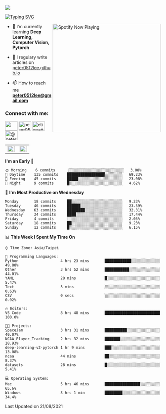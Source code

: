 ![](https://komarev.com/ghpvc/?username=peter0512lee&color=ff69b4)

[![Typing SVG](https://readme-typing-svg.herokuapp.com?color=F742BA&size=22&lines=Hi!+I'm+JYL)](https://git.io/typing-svg)

[<img src="https://spotify-now-playing.peter0512lee.vercel.app/api/spotify-playing" alt="Spotify Now Playing" width="350" align="right" />](https://open.spotify.com/user/21iyoswqgnkoe7peuesmqnhgy)

- 🌱 I’m currently learning **Deep Learning, Computer Vision, Pytorch**

- 📝 I regulary write articles on [peter0512lee.github.io](https://peter0512lee.github.io/)

- 📫 How to reach me **peter0512lee@gmail.com**

<h3 align="left">Connect with me:</h3>
<p align="left">
<a href="https://linkedin.com/in/jie-ying-li-b43a1416b" target="blank"><img align="center" src="https://raw.githubusercontent.com/rahuldkjain/github-profile-readme-generator/master/src/images/icons/Social/linked-in-alt.svg" height="30" width="40" /></a>
<a href="https://fb.com/peter0512lee" target="blank"><img align="center" src="https://raw.githubusercontent.com/rahuldkjain/github-profile-readme-generator/master/src/images/icons/Social/facebook.svg" alt="peter0512lee" height="30" width="40" /></a>
<a href="https://instagram.com/etiquette_ying" target="blank"><img align="center" src="https://raw.githubusercontent.com/rahuldkjain/github-profile-readme-generator/master/src/images/icons/Social/instagram.svg" alt="etiquette_ying" height="30" width="40" /></a>
<a href="https://medium.com/@peter0512lee" target="blank"><img align="center" src="https://raw.githubusercontent.com/rahuldkjain/github-profile-readme-generator/master/src/images/icons/Social/medium.svg" alt="@peter0512lee" height="30" width="40" /></a>
</p>

<table><tr><td valign="top" width="50%">

<img src="https://github-readme-stats.vercel.app/api?username=peter0512lee&hide_border=true&show_icons=true&locale=en" align="left" style="width: 100%" />

</td><td valign="top" width="50%">

<img src="https://github-readme-stats.vercel.app/api/top-langs?username=peter0512lee&hide_border=true&show_icons=true&locale=en&layout=compact" align="left" style="width: 100%" />

</td></tr></table>  

<!--START_SECTION:waka-->
**I'm an Early 🐤** 

```text
🌞 Morning    6 commits      ░░░░░░░░░░░░░░░░░░░░░░░░░   3.08% 
🌆 Daytime    135 commits    █████████████████░░░░░░░░   69.23% 
🌃 Evening    45 commits     █████░░░░░░░░░░░░░░░░░░░░   23.08% 
🌙 Night      9 commits      █░░░░░░░░░░░░░░░░░░░░░░░░   4.62%

```
📅 **I'm Most Productive on Wednesday** 

```text
Monday       18 commits     ██░░░░░░░░░░░░░░░░░░░░░░░   9.23% 
Tuesday      46 commits     ██████░░░░░░░░░░░░░░░░░░░   23.59% 
Wednesday    63 commits     ████████░░░░░░░░░░░░░░░░░   32.31% 
Thursday     34 commits     ████░░░░░░░░░░░░░░░░░░░░░   17.44% 
Friday       4 commits      ░░░░░░░░░░░░░░░░░░░░░░░░░   2.05% 
Saturday     18 commits     ██░░░░░░░░░░░░░░░░░░░░░░░   9.23% 
Sunday       12 commits     █░░░░░░░░░░░░░░░░░░░░░░░░   6.15%

```


📊 **This Week I Spent My Time On** 

```text
⌚︎ Time Zone: Asia/Taipei

💬 Programming Languages: 
Python                   4 hrs 23 mins       ████████████░░░░░░░░░░░░░   49.88% 
Other                    3 hrs 52 mins       ███████████░░░░░░░░░░░░░░   44.01% 
YAML                     28 mins             █░░░░░░░░░░░░░░░░░░░░░░░░   5.47% 
Text                     3 mins              ░░░░░░░░░░░░░░░░░░░░░░░░░   0.63% 
CSV                      0 secs              ░░░░░░░░░░░░░░░░░░░░░░░░░   0.02%

🔥 Editors: 
VS Code                  8 hrs 48 mins       █████████████████████████   100.0%

🐱‍💻 Projects: 
SpaceJam                 3 hrs 31 mins       ██████████░░░░░░░░░░░░░░░   40.07% 
NCAA_Player_Tracking     2 hrs 32 mins       ███████░░░░░░░░░░░░░░░░░░   28.93% 
deep-learning-v2-pytorch 1 hr 9 mins         ███░░░░░░░░░░░░░░░░░░░░░░   13.08% 
ncaa                     44 mins             ██░░░░░░░░░░░░░░░░░░░░░░░   8.37% 
datasets                 28 mins             █░░░░░░░░░░░░░░░░░░░░░░░░   5.41%

💻 Operating System: 
Mac                      5 hrs 46 mins       ████████████████░░░░░░░░░   65.6% 
Windows                  3 hrs 1 min         ████████░░░░░░░░░░░░░░░░░   34.4%

```


 Last Updated on 21/08/2021
<!--END_SECTION:waka-->


<!--
**peter0512lee/peter0512lee** is a ✨ _special_ ✨ repository because its `README.md` (this file) appears on your GitHub profile.

